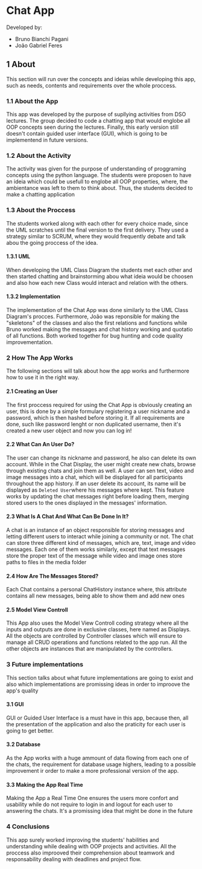 # Chat App
Developed by:
*   Bruno Bianchi Pagani
*   João Gabriel Feres

## 1 About
This section will run over the concepts and ideias while developing this app, such as needs, contents and requirements over the whole proccess.

### 1.1 About the App
This app was developed by the purpose of supllying activities from DSO lectures. The group decided to code a chatting app that would englobe all OOP concepts seen during the lectures. Finally, this early version still doesn't contain guided user interface (GUI), which is going to be implementend in future versions.

### 1.2 About the Activity
The activity was given for the purpose of understanding of proggraming concepts using the python language. The students were proposen to have an ideia which could be usefull to englobe all OOP properties, where, the ambientance was left to them to think about. Thus, the students decided to make a chatting application

### 1.3 About the Proccess
The students worked along with each other for every choice made, since the UML scratches until the final version to the first delivery. They used a strategy similar to SCRUM, where they would frequently debate and talk abou the going proccess of the idea.
#### 1.3.1 UML
When developing the UML Class Diagram the students met each other and then started chatting and brainstorming abou what ideia would be choosen and also how each new Class would interact and relation with the others. 
#### 1.3.2 Implementation
The implementation of the Chat App was done similarly to the UML Class Diagram's procces. Furthermore, João was reponsible for making the "skeletons" of the classes and also the first relations and functions while Bruno worked making the messages and chat history working and quotatio of all functions. Both worked together for bug hunting and code quality improvementation.

### 2 How The App Works
The following sections will talk about how the app works and furthermore how to use it in the right way.
#### 2.1 Creating an User
The first proccess required for using the Chat App is obviously creating an user, this is done by a simple formulary registering a user nickname and a password, which is then hashed before storing it. If all requirements are done, such like password lenght or non duplicated username, then it's created a new user object and now you can log in!

#### 2.2 What Can An User Do?
The user can change its nickname and password, he also can delete its own account. While in the Chat Display, the user might create new chats, browse through existing chats and join them as well. A user can sen text, video and image messages into a chat, which will be displayed for all participants throughout the app history.
If an user delete its account, its name will be displayed as ```Deleted User```where his messages where kept. This feature works by updating the chat messages right before loading them, merging stored users to the ones displayed in the messages' information.

#### 2.3 What Is A Chat And What Can Be Done In It?
A chat is an instance of an object responsible for storing messages and letting different users to interact while joining a community or not. The chat can store three different kind of messages, which are, text, image and video messages. Each one of them works similarly, except that text messages store the proper text of the message while video and image ones store paths to files in the media folder

#### 2.4 How Are The Messages Stored?
Each Chat contains a personal ChatHistory instance where, this attribute contains all new messages, being able to show them and add new ones

#### 2.5 Model View Controll
This App also uses the Model View Controll coding strategy where all the inputs and outputs are done in exclusive classes, here named as Displays. All the objects are controlled by Controller classes which will ensure to manage all CRUD operations and functions related to the app run. All the other objects are instances that are manipulated by the controllers.

### 3 Future implementations
This section talks about what future implementations are going to exist and also which implementations are promissing ideas in order to improove the app's quality

#### 3.1 GUI
GUI or Guided User Interface is a must have in this app, because then, all the presentation of the application and also the praticity for each user is going to get better.

#### 3.2 Database
As the App works with a huge ammount of data flowing from each one of the chats, the requirement for database usage highers, leading to a possible improvement ir order to make a more professional version of the app.

#### 3.3 Making the App Real Time
Making the App a Real Time One ensures the users more confort and usability while do not require to login in and logout for each user to answering the chats. It's a promissing idea that might be done in the future

### 4 Conclusions
This app surely worked improving the students' habilities and understanding while dealing with OOP projects and activities. All the proccess also improoved their comprehension about teamwork and responsability dealing with deadlines and project flow.